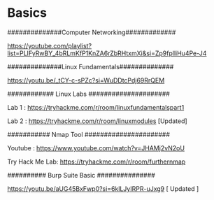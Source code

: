 # Basics

##############Computer Networking#############

  https://youtube.com/playlist?list=PLIFyRwBY_4bRLmKfP1KnZA6rZbRHtxmXi&si=Zp9fplliHu4Pe-J4

##############Linux Fundamentals##############

  https://youtu.be/_tCY-c-sPZc?si=WuDDtcPdj69RrQEM


############ Linux Labs #####################

Lab 1 :  https://tryhackme.com/r/room/linuxfundamentalspart1

Lab 2 :  https://tryhackme.com/r/room/linuxmodules  [Updated]


########### Nmap Tool ######################

Youtube : https://www.youtube.com/watch?v=JHAMj2vN2oU

Try Hack Me Lab: https://tryhackme.com/r/room/furthernmap

########## Burp Suite  Basic ###############

 https://youtu.be/aUG45BxFwp0?si=6klLJyIRPR-uJxg9   [ Updated ]
